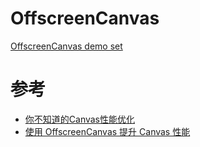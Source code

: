 # OffscreenCanvas

[OffscreenCanvas demo set](https://boboooooo.github.io/Canvas-APM/)

# 参考

- [你不知道的Canvas性能优化](https://juejin.cn/post/7042504911908503566#heading-15)
- [使用 OffscreenCanvas 提升 Canvas 性能](https://juejin.cn/post/7026887864289853470)
